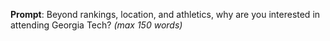 **Prompt**: Beyond rankings, location, and athletics, why are you interested in attending Georgia Tech? _(max 150 words)_
